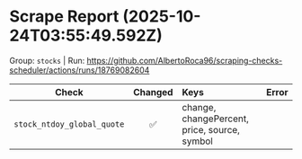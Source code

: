 # Scrape Report (2025-10-24T03:55:49.592Z)

Group: `stocks`  |  Run: https://github.com/AlbertoRoca96/scraping-checks-scheduler/actions/runs/18769082604

| Check | Changed | Keys | Error |
|---|:---:|:--|:--|
| `stock_ntdoy_global_quote` | ✅ | change, changePercent, price, source, symbol |  |
